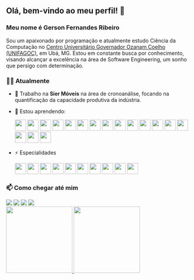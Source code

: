 ## Olá, bem-vindo ao meu perfil! 👋

### Meu nome é Gerson Fernandes Ribeiro

Sou um apaixonado por programação e atualmente estudo Ciência da Computação no [Centro Universitário Governador Ozanam Coelho (UNIFAGOC)](https://www.google.com/maps/place/UNIFAGOC+-+Centro+Universit%C3%A1rio+Governador+Ozanam+Coelho/@-21.1101108,-42.9599958,17z/data=!3m1!4b1!4m6!3m5!1s0xa31b93349a8239:0x398e6341fcf9a284!8m2!3d-21.1101108!4d-42.9574209!16s%2Fg%2F11f2b0w2w0?authuser=0&entry=ttu&g_ep=EgoyMDI0MDgyMS4wIKXMDSoASAFQAw%3D%3D), em Ubá, MG. Estou em constante busca por conhecimento, visando alcançar a excelência na área de Software Engineering, um sonho que persigo com determinação.

### 👨‍💻 Atualmente

- 🔭 Trabalho na **Sier Móveis** na área de cronoanálise, focando na quantificação da capacidade produtiva da indústria.
- 🌱 Estou aprendendo:

  <img src="https://cdn.jsdelivr.net/gh/devicons/devicon@latest/icons/spring/spring-original-wordmark.svg" width="30" height="30"/> 
  <img src="https://cdn.jsdelivr.net/gh/devicons/devicon@latest/icons/amazonwebservices/amazonwebservices-original-wordmark.svg" width="30" height="30"/> 
  <img src="https://cdn.jsdelivr.net/gh/devicons/devicon@latest/icons/angular/angular-original-wordmark.svg" width="30" height="30"/> 
  <img src="https://cdn.jsdelivr.net/gh/devicons/devicon@latest/icons/swagger/swagger-original-wordmark.svg" width="30" height="30"/> 
  <img src="https://cdn.jsdelivr.net/gh/devicons/devicon@latest/icons/docker/docker-original-wordmark.svg" width="30" height="30"/> 
  <img src="https://cdn.jsdelivr.net/gh/devicons/devicon@latest/icons/postman/postman-original-wordmark.svg" width="30" height="30"/> 
  <img src="https://cdn.jsdelivr.net/gh/devicons/devicon@latest/icons/git/git-original.svg" width="30" height="30"/> 
  <img src="https://cdn.jsdelivr.net/gh/devicons/devicon@latest/icons/gradle/gradle-original-wordmark.svg" width="30" height="30"/> 
  <img src="https://cdn.jsdelivr.net/gh/devicons/devicon@latest/icons/maven/maven-original-wordmark.svg" width="30" height="30"/> 
  <img src="https://cdn.jsdelivr.net/gh/devicons/devicon@latest/icons/heroku/heroku-original-wordmark.svg" width="30" height="30"/> 
  <img src="https://cdn.jsdelivr.net/gh/devicons/devicon@latest/icons/karma/karma-original.svg" width="30" height="30"/> 
  <img src="https://cdn.jsdelivr.net/gh/devicons/devicon@latest/icons/kotlin/kotlin-original.svg" width="30" height="30"/> 
  <img src="https://cdn.jsdelivr.net/gh/devicons/devicon@latest/icons/nodejs/nodejs-original-wordmark.svg" width="30" height="30"/> 
  <img src="https://cdn.jsdelivr.net/gh/devicons/devicon@latest/icons/rabbitmq/rabbitmq-original.svg" width="30" height="30"/> 
  <img src="https://cdn.jsdelivr.net/gh/devicons/devicon@latest/icons/railway/railway-original-wordmark.svg" width="30" height="30"/> 
  <img src="https://cdn.jsdelivr.net/gh/devicons/devicon@latest/icons/vuejs/vuejs-original-wordmark.svg" width="30" height="30"/> 
  <img src="https://cdn.jsdelivr.net/gh/devicons/devicon@latest/icons/vitejs/vitejs-original.svg" width="30" height="30"/>

- ⚡ Especialidades

  <img src="https://cdn.jsdelivr.net/gh/devicons/devicon@latest/icons/java/java-original-wordmark.svg" width="30" height="30"/> 
  <img src="https://cdn.jsdelivr.net/gh/devicons/devicon@latest/icons/intellij/intellij-original.svg" width="30" height="30"/> 
  <img src="https://cdn.jsdelivr.net/gh/devicons/devicon@latest/icons/postgresql/postgresql-original-wordmark.svg" width="30" height="30"/> 
  <img src="https://cdn.jsdelivr.net/gh/devicons/devicon@latest/icons/mysql/mysql-original-wordmark.svg" width="30" height="30"/> 
  <img src="https://cdn.jsdelivr.net/gh/devicons/devicon@latest/icons/anaconda/anaconda-original.svg" width="30" height="30"/> 
  <img src="https://cdn.jsdelivr.net/gh/devicons/devicon@latest/icons/jupyter/jupyter-original-wordmark.svg" width="30" height="30"/> 
  <img src="https://cdn.jsdelivr.net/gh/devicons/devicon@latest/icons/python/python-original.svg" width="30" height="30"/>
  <img src="https://cdn.jsdelivr.net/gh/devicons/devicon@latest/icons/flask/flask-original-wordmark.svg" width="30" height="30"/>
  <img src="https://cdn.jsdelivr.net/gh/devicons/devicon@latest/icons/github/github-original-wordmark.svg" width="30" height="30"/> 
  <img src="https://cdn.jsdelivr.net/gh/devicons/devicon@latest/icons/vscode/vscode-original.svg" width="30" height="30"/>

### 📫 Como chegar até mim

<div>
<a href="https://www.youtube.com/seu-canal-youtube-aqui" target="_blank"><img loading="lazy" src="https://img.shields.io/badge/YouTube-FF0000?style=for-the-badge&logo=youtube&logoColor=white" target="_blank"></a>
<a href="https://instagram.com/seu-usuário-instagram-aqui" target="_blank"><img loading="lazy" src="https://img.shields.io/badge/-Instagram-%23E4405F?style=for-the-badge&logo=instagram&logoColor=white" target="_blank"></a>
<a href = "mailto:contato@seu-usuário-aqui"><img loading="lazy" src="https://img.shields.io/badge/Gmail-D14836?style=for-the-badge&logo=gmail&logoColor=white" target="_blank"></a>
<a href="https://www.linkedin.com/in/seu-usuário-linkedln-aqui" target="_blank"><img loading="lazy" src="https://img.shields.io/badge/-LinkedIn-%230077B5?style=for-the-badge&logo=linkedin&logoColor=white" target="_blank"></a>   
</div>

<div>
<a href="https://github.com/gersonfribeiro">
<img loading="lazy" height="180em" src="https://github-readme-stats.vercel.app/api/top-langs/?username=seu-usuário-aqui&layout=compact&langs_count=7&theme=dracula"/>
<img loading="lazy" height="180em" src="https://github-readme-stats.vercel.app/api?username=seu-usuário-aqui&show_icons=true&theme=dracula&include_all_commits=true&count_private=true"/>
</div>








<!--
**gersonfribeiro/gersonfribeiro** is a ✨ _special_ ✨ repository because its `README.md` (this file) appears on your GitHub profile.

Here are some ideas to get you started:

-->
